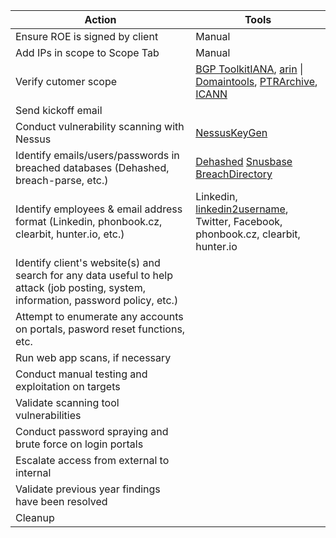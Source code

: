 
| Action                                                                                                                               | Tools                                                                                                                                                                                                                         |
| ------------------------------------------------------------------------------------------------------------------------------------ | ----------------------------------------------------------------------------------------------------------------------------------------------------------------------------------------------------------------------------- |
| Ensure ROE is signed by client                                                                                                       | Manual                                                                                                                                                                                                                        |
| Add IPs in scope to Scope Tab                                                                                                        | Manual                                                                                                                                                                                                                        |
| Verify cutomer scope                                                                                                                 | [BGP Toolkit](https://bgp.he.net/)[IANA](https://www.iana.org/), [arin](https://www.arin.net/) \| [Domaintools](https://www.domaintools.com/), [PTRArchive](http://ptrarchive.com/), [ICANN](https://lookup.icann.org/lookup) |
| Send kickoff email                                                                                                                   |                                                                                                                                                                                                                               |
| Conduct vulnerability scanning with Nessus                                                                                           | [NessusKeyGen](https://github.com/harshdhamaniya/nessuskeygen)                                                                                                                                                                |
| Identify emails/users/passwords in breached databases (Dehashed, breach-parse, etc.)                                                 | [Dehashed](https://www.dehashed.com/) [Snusbase](https://snusbase.com) [BreachDirectory](https://breachdirectory.org)                                                                                                         |
| Identify employees & email address format (Linkedin, phonbook.cz, clearbit, hunter.io, etc.)                                         | Linkedin, [linkedin2username](https://github.com/initstring/linkedin2username), Twitter, Facebook, phonbook.cz, clearbit, hunter.io                                                                                           |
| Identify client's website(s) and search for any data useful to help attack (job posting, system, information, password policy, etc.) |                                                                                                                                                                                                                               |
| Attempt to enumerate any accounts on portals, pasword reset functions, etc.                                                          |                                                                                                                                                                                                                               |
| Run web app scans, if necessary                                                                                                      |                                                                                                                                                                                                                               |
| Conduct manual testing and exploitation on targets                                                                                   |                                                                                                                                                                                                                               |
| Validate scanning tool vulnerabilities                                                                                               |                                                                                                                                                                                                                               |
| Conduct password spraying and brute force on login portals                                                                           |                                                                                                                                                                                                                               |
| Escalate access from external to internal                                                                                            |                                                                                                                                                                                                                               |
| Validate previous year findings have been resolved                                                                                   |                                                                                                                                                                                                                               |
| Cleanup                                                                                                                              |                                                                                                                                                                                                                               |
